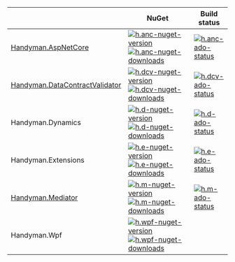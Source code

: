 | | NuGet | Build status |
|-|-|-|
| [Handyman.AspNetCore][h.anc-docs] | [![h.anc-nuget-version] ![h.anc-nuget-downloads]][h.anc-nuget] | [![h.anc-ado-status]][h.anc-ado] |
| [Handyman.DataContractValidator][h.dcv-docs] | [![h.dcv-nuget-version] ![h.dcv-nuget-downloads]][h.dcv-nuget] | [![h.dcv-ado-status]][h.dcv-ado] |
| Handyman.Dynamics | [![h.d-nuget-version] ![h.d-nuget-downloads]][h.d-nuget] | [![h.d-ado-status]][h.d-ado] |
| Handyman.Extensions | [![h.e-nuget-version] ![h.e-nuget-downloads]][h.e-nuget] | [![h.e-ado-status]][h.e-ado] |
| [Handyman.Mediator][h.m-docs] | [![h.m-nuget-version] ![h.m-nuget-downloads]][h.m-nuget] | [![h.m-ado-status]][h.m-ado] |
| Handyman.Wpf | [![h.wpf-nuget-version] ![h.wpf-nuget-downloads]][h.wpf-nuget] | |

[h.anc-docs]: docs/Handyman.AspNetCore.md
[h.anc-nuget]: https://www.nuget.org/packages/Handyman.AspNetCore
[h.anc-nuget-downloads]: https://img.shields.io/nuget/dt/Handyman.AspNetCore.svg
[h.anc-nuget-version]: https://img.shields.io/nuget/v/Handyman.AspNetCore.svg
[h.anc-ado]: https://dev.azure.com/jonassamuelsson/Handyman/_build?definitionId=6
[h.anc-ado-status]: https://dev.azure.com/jonassamuelsson/Handyman/_apis/build/status/Handyman.AspNetCore?branchName=master

[h.dcv-docs]: docs/handyman.data-contract-validator.md
[h.dcv-nuget]: https://www.nuget.org/packages/Handyman.DataContractValidator
[h.dcv-nuget-downloads]: https://img.shields.io/nuget/dt/Handyman.DataContractValidator.svg
[h.dcv-nuget-version]: https://img.shields.io/nuget/v/Handyman.DataContractValidator.svg
[h.dcv-ado]: https://dev.azure.com/jonassamuelsson/Handyman/_build?definitionId=3
[h.dcv-ado-status]: https://dev.azure.com/jonassamuelsson/Handyman/_apis/build/status/Handyman.DataContractValidator?branchName=master

[h.d-nuget]: https://www.nuget.org/packages/Handyman.Dynamics/
[h.d-nuget-version]: https://img.shields.io/nuget/v/Handyman.Dynamics.svg
[h.d-nuget-downloads]: https://img.shields.io/nuget/dt/Handyman.Dynamics.svg
[h.d-ado]: https://dev.azure.com/jonassamuelsson/Handyman/_build?definitionId=7
[h.d-ado-status]: https://dev.azure.com/jonassamuelsson/Handyman/_apis/build/status/Handyman.Dynamics?branchName=master

[h.e-nuget]: https://www.nuget.org/packages/Handyman.Extensions/
[h.e-nuget-version]: https://img.shields.io/nuget/v/Handyman.Extensions.svg
[h.e-nuget-downloads]: https://img.shields.io/nuget/dt/Handyman.Extensions.svg
[h.e-ado]: https://dev.azure.com/jonassamuelsson/Handyman/_build?definitionId=8
[h.e-ado-status]: https://dev.azure.com/jonassamuelsson/Handyman/_apis/build/status/Handyman.Extensions?branchName=master

[h.m-docs]: docs/handyman.mediator.md
[h.m-nuget]: https://www.nuget.org/packages/Handyman.Mediator/
[h.m-nuget-version]: https://img.shields.io/nuget/v/Handyman.Mediator.svg
[h.m-nuget-downloads]: https://img.shields.io/nuget/dt/Handyman.Mediator.svg
[h.m-ado]: https://dev.azure.com/jonassamuelsson/Handyman/_build?definitionId=4
[h.m-ado-status]: https://dev.azure.com/jonassamuelsson/Handyman/_apis/build/status/Handyman.Mediator?branchName=master

[h.wpf-nuget]: https://www.nuget.org/packages/Handyman.Wpf/
[h.wpf-nuget-version]: https://img.shields.io/nuget/v/Handyman.Wpf.svg
[h.wpf-nuget-downloads]: https://img.shields.io/nuget/dt/Handyman.Wpf.svg
